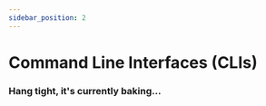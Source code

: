 ```yaml
---
sidebar_position: 2
---
```


# Command Line Interfaces (CLIs)

### Hang tight, it's currently baking...
